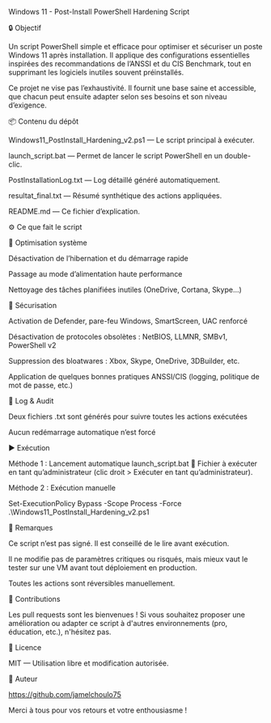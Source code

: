 Windows 11 - Post-Install PowerShell Hardening Script

🔒 Objectif

Un script PowerShell simple et efficace pour optimiser et sécuriser un poste Windows 11 après installation. Il applique des configurations essentielles inspirées des recommandations de l’ANSSI et du CIS Benchmark, tout en supprimant les logiciels inutiles souvent préinstallés.

Ce projet ne vise pas l’exhaustivité. Il fournit une base saine et accessible, que chacun peut ensuite adapter selon ses besoins et son niveau d’exigence.

📦 Contenu du dépôt

Windows11_PostInstall_Hardening_v2.ps1 — Le script principal à exécuter.

launch_script.bat — Permet de lancer le script PowerShell en un double-clic.

PostInstallationLog.txt — Log détaillé généré automatiquement.

resultat_final.txt — Résumé synthétique des actions appliquées.

README.md — Ce fichier d’explication.

⚙️ Ce que fait le script

🔧 Optimisation système

Désactivation de l’hibernation et du démarrage rapide

Passage au mode d’alimentation haute performance

Nettoyage des tâches planifiées inutiles (OneDrive, Cortana, Skype...)

🔐 Sécurisation

Activation de Defender, pare-feu Windows, SmartScreen, UAC renforcé

Désactivation de protocoles obsolètes : NetBIOS, LLMNR, SMBv1, PowerShell v2

Suppression des bloatwares : Xbox, Skype, OneDrive, 3DBuilder, etc.

Application de quelques bonnes pratiques ANSSI/CIS (logging, politique de mot de passe, etc.)

📁 Log & Audit

Deux fichiers .txt sont générés pour suivre toutes les actions exécutées

Aucun redémarrage automatique n’est forcé

▶️ Exécution

Méthode 1 : Lancement automatique
launch_script.bat
📌 Fichier à exécuter en tant qu’administrateur (clic droit > Exécuter en tant qu’administrateur).

Méthode 2 : Exécution manuelle

Set-ExecutionPolicy Bypass -Scope Process -Force
.\Windows11_PostInstall_Hardening_v2.ps1

📌 Remarques

Ce script n’est pas signé. Il est conseillé de le lire avant exécution.

Il ne modifie pas de paramètres critiques ou risqués, mais mieux vaut le tester sur une VM avant tout déploiement en production.

Toutes les actions sont réversibles manuellement.

🙌 Contributions

Les pull requests sont les bienvenues !
Si vous souhaitez proposer une amélioration ou adapter ce script à d'autres environnements (pro, éducation, etc.), n'hésitez pas.

📜 Licence

MIT — Utilisation libre et modification autorisée.

👤 Auteur

https://github.com/jamelchoulo75

Merci à tous pour vos retours et votre enthousiasme !

